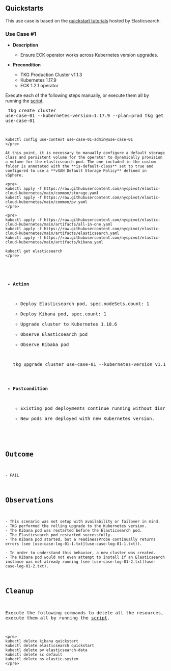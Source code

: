 ## Quickstarts

This use case is based on the [quickstart tutorials](https://www.elastic.co/guide/en/cloud-on-k8s/current/k8s-quickstart.html) hosted by Elasticsearch.

### Use Case #1

  - **Description**
    - Ensure ECK operator works across Kubernetes version upgrades.

  - **Precondition**
    - TKG Production Cluster v1.1.3
    - Kubernetes 1.17.9
    - ECK 1.2.1 operator

Execute each of the following steps manually, or execute them all by running the [script](script1.sh).
    <pre>
    tkg create cluster use-case-01 --kubernetes-version=1.17.9 --plan=prod
    tkg get credentials use-case-01
    
    kubectl config use-context use-case-01-admin@use-case-01
    </pre>
    
    At this point, it is necessary to manually configure a default storage class and persistent volume for the operator to dynamically provision a volume for the elasticsearch pod. The one included in the custom folder is annotated with the **is-default-class** set to true and configured to use a **vSAN Default Storage Policy** defined in vSphere.
    
    <pre>
    kubectl apply -f https://raw.githubusercontent.com/nycpivot/elastic-cloud-kubernetes/main/common/storage.yaml
    kubectl apply -f https://raw.githubusercontent.com/nycpivot/elastic-cloud-kubernetes/main/common/pv.yaml
    </pre>
    
    <pre>
    kubectl apply -f https://raw.githubusercontent.com/nycpivot/elastic-cloud-kubernetes/main/artifacts/all-in-one.yaml
    kubectl apply -f https://raw.githubusercontent.com/nycpivot/elastic-cloud-kubernetes/main/artifacts/elasticsearch.yaml
    kubectl apply -f https://raw.githubusercontent.com/nycpivot/elastic-cloud-kubernetes/main/artifacts/kibana.yaml
    
    kubectl get elasticsearch
    </pre>
    
  - **Action**
    - Deploy Elasticsearch pod, spec.nodeSets.count: 1
    - Deploy Kibana pod, spec.count: 1
    - Upgrade cluster to Kubernetes 1.18.6
    - Observe Elasticsearch pod
    - Observe Kibaba pod
    
    <pre>
    tkg upgrade cluster use-case-01 --kubernetes-version v1.18.6
    </pre>
    
  - **Postcondition**
    - Existing pod deployments continue running without disruption.
	- New pods are deployed with new Kubernetes version.
	
## Outcome

	- FAIL

## Observations

	- This scenario was not setup with availability or failover in mind.
	- TKG performed the rolling upgrade to the Kubernetes version.
	- The Kibana pod was restarted before the Elasticsearch pod.
	- The Elasticsearch pod restarted successfully.
	- The Kibana pod started, but a readinessProbe continually returns errors (see [use-case-log-01-1.txt](use-case-log-01-1.txt)).
	
	- In order to understand this behavior, a new cluster was created.
	- The Kibana pod would not even attempt to install if an Elasticsearch instance was not already running (see [use-case-log-01-2.txt](use-case-log-01-2.txt).

## Cleanup

Execute the following commands to delete all the resources, or execute them all by running the [script](script2.sh).

    <pre>
    kubectl delete kibana quickstart
    kubectl delete elasticsearch quickstart
    kubectl delete pv elasticsearch-data
    kubectl delete sc default
    kubectl delete ns elastic-system
    </pre>
